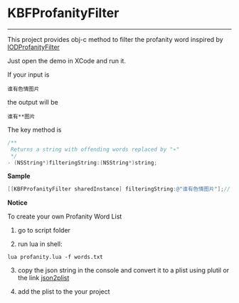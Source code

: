 # KBFProfanityFilter

------------------


This project provides obj-c method to filter the profanity word inspired by [IODProfanityFilter](https://github.com/IslandOfDoom/IODProfanityFilter)

Just open the demo in XCode and run it.

If your input is

`谁有色情图片`

the output will be

`谁有**图片`

The key method is

```objective-c
/**
 Returns a string with offending words replaced by "∗"
 */
- (NSString*)filteringString:(NSString*)string;
```

__Sample__


```objective-c
[[KBFProfanityFilter sharedInstance] filteringString:@"谁有色情图片"];// outputs: "谁有**图片"
```


__Notice__

To create your own Profanity Word List

1) go to script folder

2) run lua in shell:

```
lua profanity.lua -f words.txt
```

3) copy the json string in the console and convert it to a plist using plutil or the link [json2plist](http://json2plist.sinaapp.com)

4) add the plist to the your project


